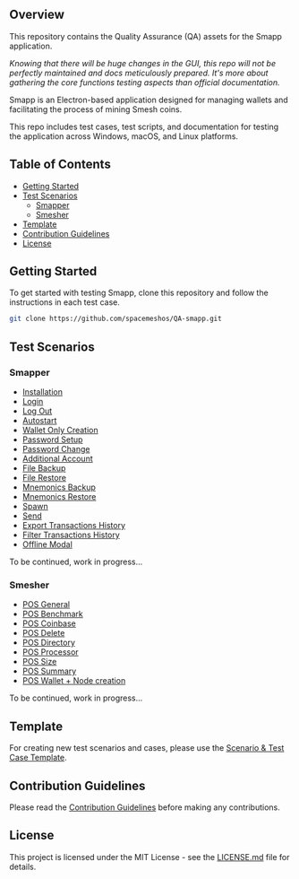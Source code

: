 ## Overview

This repository contains the Quality Assurance (QA) assets for the Smapp application.

_Knowing that there will be huge changes in the GUI, this repo will not be perfectly maintained and docs meticulously prepared. It's more about gathering the core functions testing aspects than official documentation._

Smapp is an Electron-based application designed for managing wallets and facilitating the process of mining Smesh coins.

This repo includes test cases, test scripts, and documentation for testing the application across Windows, macOS, and Linux platforms.

## Table of Contents

- [Getting Started](#getting-started)
- [Test Scenarios](#test-scenarios)
  - [Smapper](#smapper)
  - [Smesher](#smesher)
- [Template](#template)
- [Contribution Guidelines](#contribution-guidelines)
- [License](#license)

## Getting Started

To get started with testing Smapp, clone this repository and follow the instructions in each test case.

```bash
git clone https://github.com/spacemeshos/QA-smapp.git
```

## Test Scenarios

### Smapper

* [Installation](cases/Smapper/Installation.md)
* [Login](cases/Smapper/Login.md)
* [Log Out](cases/Smapper/LogOut.md)
* [Autostart](cases/Smapper/Autostart.md)
* [Wallet Only Creation](cases/Smapper/WalletOnly-creation.md)
* [Password Setup](cases/Smapper/Password-setup.md)
* [Password Change](cases/Smapper/Password-change.md)
* [Additional Account](cases/Smapper/Additional-Account.md)
* [File Backup](cases/Smapper/File-backup.md)
* [File Restore](cases/Smapper/File-restore.md)
* [Mnemonics Backup](cases/Smapper/Mnemonics-backup.md)
* [Mnemonics Restore](cases/Smapper/Mnemonics-restore.md)
* [Spawn](cases/Smapper/Spawn.md)
* [Send](cases/Smapper/Send.md)
* [Export Transactions History](cases/Smapper/ExportTxLog.md)
* [Filter Transactions History](cases/Smapper/FilterTxLog.md)
* [Offline Modal](cases/Smapper/Offline-modal.md)

To be continued, work in progress...

### Smesher

* [POS General](cases/Smesher/POS_general.md)
* [POS Benchmark](cases/Smesher/POSbenchmark.md)
* [POS Coinbase](cases/Smesher/POScoinbase.md)
* [POS Delete](cases/Smesher/POSdelete.md)
* [POS Directory](cases/Smesher/POSdiectory.md)
* [POS Processor](cases/Smesher/POSprocessor.md)
* [POS Size](cases/Smesher/POSsize.md)
* [POS Summary](cases/Smesher/POSsummary.md)
* [POS Wallet + Node creation](cases/Smesher/WalletNode.md)

To be continued, work in progress...

## Template

For creating new test scenarios and cases, please use the [Scenario &amp; Test Case Template](cases/scenario-case-template.md).

## Contribution Guidelines

Please read the [Contribution Guidelines](CONTRIBUTING.md) before making any contributions.

## License

This project is licensed under the MIT License - see the [LICENSE.md](LICENSE.md) file for details.
